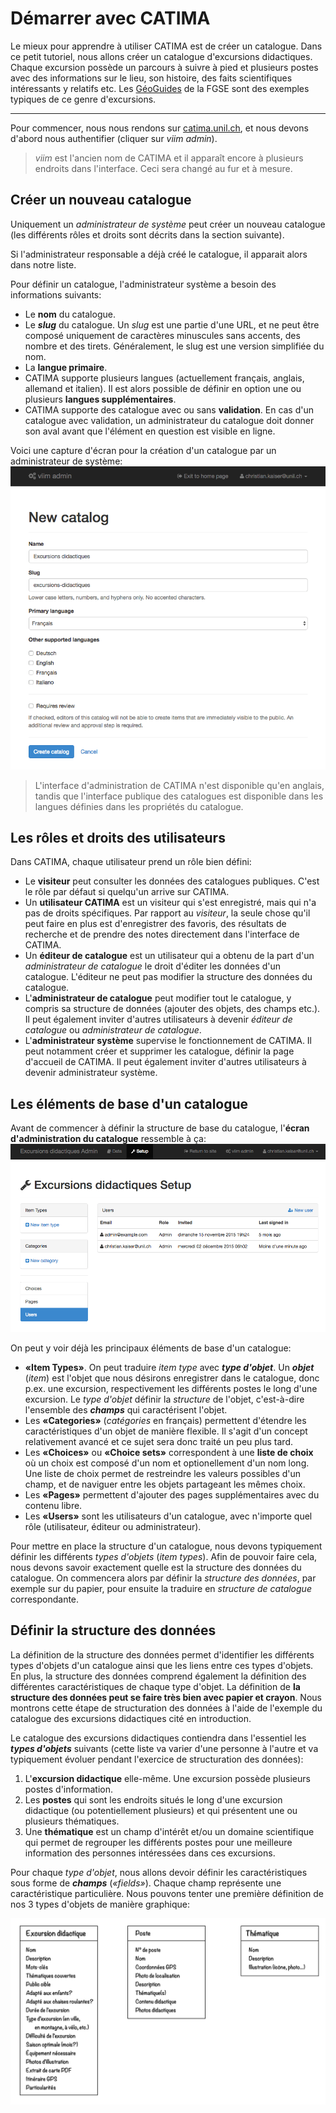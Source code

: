 # Démarrer avec CATIMA

Le mieux pour apprendre à utiliser CATIMA est de créer un catalogue. Dans ce petit tutoriel, nous allons créer un catalogue d'excursions didactiques. Chaque excursion possède un parcours à suivre à pied et plusieurs postes avec des informations sur le lieu, son histoire, des faits scientifiques intéressants y relatifs etc. Les [GéoGuides](http://igd.unil.ch/geoguide) de la FGSE sont des exemples typiques de ce genre d'excursions.

---

<!-- **TODO** Il faudrait probablement d'abord faire une partie sur la modélisation de données. Décrire la structure du catalogue d'abord sur papier. -->

Pour commencer, nous nous rendons sur [catima.unil.ch](https://catima.unil.ch), et nous devons d'abord nous authentifier (cliquer sur *viim admin*).

> *viim* est l'ancien nom de CATIMA et il apparaît encore à plusieurs endroits dans l'interface. Ceci sera changé au fur et à mesure.


## Créer un nouveau catalogue
Uniquement un *administrateur de système* peut créer un nouveau catalogue (les différents rôles et droits sont décrits dans la section suivante).

Si l'administrateur responsable a déjà créé le catalogue, il apparait alors dans notre liste.
<!-- **FUTURE CHANGE** There is an open ticket to change this behaviour. The user should be able to create his own catalog. He is then the *catalog owner*, and he can give access rights for his catalog to other users (admin / editor). -->
Pour définir un catalogue, l'administrateur système a besoin des informations suivants:

- Le **nom** du catalogue.
- Le ***slug*** du catalogue. Un *slug* est une partie d'une URL, et ne peut être composé uniquement de caractères minuscules sans accents, des nombre et des tirets. Généralement, le slug est une version simplifiée du nom.
- La **langue primaire**.
- CATIMA supporte plusieurs langues (actuellement français, anglais, allemand et italien). Il est alors possible de définir en option une ou plusieurs **langues supplémentaires**.
- CATIMA supporte des catalogue avec ou sans **validation**. En cas d'un catalogue avec validation, un administrateur du catalogue doit donner son aval avant que l'élément en question est visible en ligne.

Voici une capture d'écran pour la création d'un catalogue par un administrateur de système:
![Formulaire de création d'un nouveau catalogue](img/new-catalog-form.png)

> L'interface d'administration de CATIMA n'est disponible qu'en anglais, tandis que l'interface publique des catalogues est disponible dans les langues définies dans les propriétés du catalogue.

## Les rôles et droits des utilisateurs

Dans CATIMA, chaque utilisateur prend un rôle bien défini:

- Le **visiteur** peut consulter les données des catalogues publiques. C'est le rôle par défaut si quelqu'un arrive sur CATIMA.
- Un **utilisateur CATIMA** est un visiteur qui s'est enregistré, mais qui n'a pas de droits spécifiques. Par rapport au *visiteur*, la seule chose qu'il peut faire en plus est d'enregistrer des favoris, des résultats de recherche et de prendre des notes directement dans l'interface de CATIMA.
- Un **éditeur de catalogue** est un utilisateur qui a obtenu de la part d'un *administrateur de catalogue* le droit d'éditer les données d'un catalogue. L'éditeur ne peut pas modifier la structure des données du catalogue.
- L'**administrateur de catalogue** peut modifier tout le catalogue, y compris sa structure de données (ajouter des objets, des champs etc.). Il peut également inviter d'autres utilisateurs à devenir *éditeur de catalogue* ou *administrateur de catalogue*.
- L'**administrateur système** supervise le fonctionnement de CATIMA. Il peut notamment créer et supprimer les catalogue, définir la page d'accueil de CATIMA. Il peut également inviter d'autres utilisateurs à devenir administrateur système.


## Les éléments de base d'un catalogue

Avant de commencer à définir la structure de base du catalogue, l'**écran d'administration du catalogue** ressemble à ça: ![Écran d'administration du catalogue](img/admin-catalog-home.png)

On peut y voir déjà les principaux éléments de base d'un catalogue:

- **«Item Types»**. On peut traduire *item type* avec ***type d'objet***. Un ***objet*** (*item*) est l'objet que nous désirons enregistrer dans le catalogue, donc p.ex. une excursion, respectivement les différents postes le long d'une excursion. Le *type d'objet* définir la *structure* de l'objet, c'est-à-dire l'ensemble des ***champs*** qui caractérisent l'objet.
- Les **«Categories»** (*catégories* en français) permettent d'étendre les caractéristiques d'un objet de manière flexible. Il s'agit d'un concept relativement avancé et ce sujet sera donc traité un peu plus tard.
- Les **«Choices»** ou **«Choice sets»** correspondent à une **liste de choix** où un choix est composé d'un nom et optionellement d'un nom long. Une liste de choix permet de restreindre les valeurs possibles d'un champ, et de naviguer entre les objets partageant les mêmes choix.
- Les **«Pages»** permettent d'ajouter des pages supplémentaires avec du contenu libre.
- Les **«Users»** sont les utilisateurs d'un catalogue, avec n'importe quel rôle (utilisateur, éditeur ou administrateur).

Pour mettre en place la structure d'un catalogue, nous devons typiquement définir les différents *types d'objets* (*item types*). Afin de pouvoir faire cela, nous devons savoir exactement quelle est la structure des données du catalogue. On commencera alors par définir la *structure des données*, par exemple sur du papier, pour ensuite la traduire en *structure de catalogue* correspondante.

## Définir la structure des données

La définition de la structure des données permet d'identifier les différents types d'objets d'un catalogue ainsi que les liens entre ces types d'objets. En plus, la structure des données comprend également la définition des différentes caractéristiques de chaque type d'objet. La définition de **la structure des données peut se faire très bien avec papier et crayon**. Nous montrons cette étape de structuration des données à l'aide de l'exemple du catalogue des excursions didactiques cité en introduction.

Le catalogue des excursions didactiques contiendra dans l'essentiel les ***types d'objets*** suivants (cette liste va varier d'une personne à l'autre et va typiquement évoluer pendant l'exercice de structuration des données):

1. L'**excursion didactique** elle-même. Une excursion possède plusieurs postes d'information.
2. Les **postes** qui sont les endroits situés le long d'une excursion didactique (ou potentiellement plusieurs) et qui présentent une ou plusieurs thématiques.
3. Une **thématique** est un champ d'intérêt et/ou un domaine scientifique qui permet de regrouper les différents postes pour une meilleure information des personnes intéressées dans ces excursions.

Pour chaque *type d'objet*, nous allons devoir définir les caractéristiques sous forme de ***champs*** (*«fields»*). Chaque champ représente une caractéristique particulière. Nous pouvons tenter une première définition de nos 3 types d'objets de manière graphique:

![Structure de données des excursions didactiques](img/excurisions-data-structure.svg)






